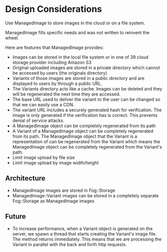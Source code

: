 # Design Considerations

Use ManagedImage to store images in the cloud or on a file system.

ManagedImage fills specific needs and was not written to reinvent the wheel.

Here are features that ManagedImage provides:

* Images can be stored in  the local file system or in one of 39 cloud storage provider including Amazon S3
* Original uploaded images are stored in a private directory which cannot be accessed by users (the originals directory)
* Variants of those images are stored in a public directory and are displayed to users by through a public URL.
* The Variants directory acts like a cache. Images can be deleted and they will be regenerated the next time they are accessed.
* The base URL used to deliver the variant to the user can be changed so that we can easily use a CDN.
* The variant URL includes a securely generated hash for verification. The image is only generated if the verification has is correct. This prevents denial of service attacks.
* A ManagedImage object can be completely regenerated from its path
* A Variant of a ManagedImage object can be completely regenerated from its path. The ManagedImage object that the Variant is a representation of can be regenerated from the Variant which means the ManagedImage object can be completely regenerated from the Variant's path.
* Limit image upload by file size
* Limit image upload by image width/height


## Architecture

* ManagedImage images are stored in Fog::Storage
* ManagedImage::Variant images can be stored in a completely separate Fog::Storage as ManagedImage images


## Future

* To increase performance, when a Variant object is generated on the server, we spawn a thread that starts creating the Variant's image file. The method returns immediately. This means that we are processing the Variant in parallel with the back and forth http requests.



